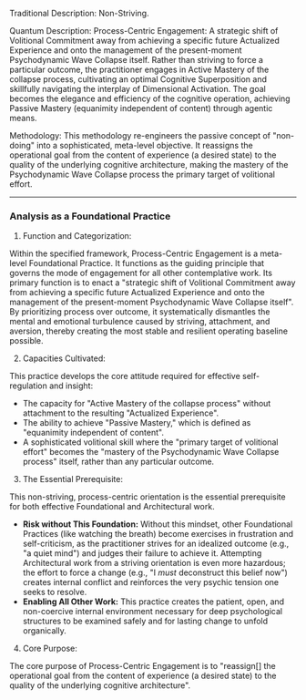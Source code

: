   

Traditional Description: Non-Striving.

Quantum Description: Process-Centric Engagement: A strategic shift of Volitional Commitment away from achieving a specific future Actualized Experience and onto the management of the present-moment Psychodynamic Wave Collapse itself. Rather than striving to force a particular outcome, the practitioner engages in Active Mastery of the collapse process, cultivating an optimal Cognitive Superposition and skillfully navigating the interplay of Dimensional Activation. The goal becomes the elegance and efficiency of the cognitive operation, achieving Passive Mastery (equanimity independent of content) through agentic means.

Methodology: This methodology re-engineers the passive concept of "non-doing" into a sophisticated, meta-level objective. It reassigns the operational goal from the content of experience (a desired state) to the quality of the underlying cognitive architecture, making the mastery of the Psychodynamic Wave Collapse process the primary target of volitional effort.

---

### Analysis as a Foundational Practice

1. Function and Categorization:

Within the specified framework, Process-Centric Engagement is a meta-level Foundational Practice. It functions as the guiding principle that governs the mode of engagement for all other contemplative work. Its primary function is to enact a "strategic shift of Volitional Commitment away from achieving a specific future Actualized Experience and onto the management of the present-moment Psychodynamic Wave Collapse itself". By prioritizing process over outcome, it systematically dismantles the mental and emotional turbulence caused by striving, attachment, and aversion, thereby creating the most stable and resilient operating baseline possible.

2. Capacities Cultivated:

This practice develops the core attitude required for effective self-regulation and insight:

- The capacity for "Active Mastery of the collapse process" without attachment to the resulting "Actualized Experience".
- The ability to achieve "Passive Mastery," which is defined as "equanimity independent of content".
- A sophisticated volitional skill where the "primary target of volitional effort" becomes the "mastery of the Psychodynamic Wave Collapse process" itself, rather than any particular outcome.

3. The Essential Prerequisite:

This non-striving, process-centric orientation is the essential prerequisite for both effective Foundational and Architectural work.

- **Risk without This Foundation:** Without this mindset, other Foundational Practices (like watching the breath) become exercises in frustration and self-criticism, as the practitioner strives for an idealized outcome (e.g., "a quiet mind") and judges their failure to achieve it. Attempting Architectural work from a striving orientation is even more hazardous; the effort to force a change (e.g., "I _must_ deconstruct this belief now") creates internal conflict and reinforces the very psychic tension one seeks to resolve.
- **Enabling All Other Work:** This practice creates the patient, open, and non-coercive internal environment necessary for deep psychological structures to be examined safely and for lasting change to unfold organically.

4. Core Purpose:

The core purpose of Process-Centric Engagement is to "reassign[] the operational goal from the content of experience (a desired state) to the quality of the underlying cognitive architecture".